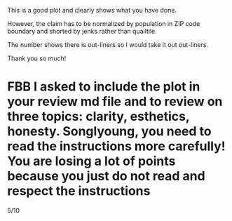 This is a good plot and clearly shows what you have done.

However, the claim has to be normalized by population in ZIP code boundary and shorted by jenks rather than quailtile.

The number shows there is out-liners so I would take it out out-liners.

Thank you so much!

# FBB I asked to include the plot in your review md file and to review on three topics: clarity, esthetics, honesty. Songlyoung, you need to read the instructions more carefully! You are losing a lot of points because you just do not read and respect the instructions

5/10
